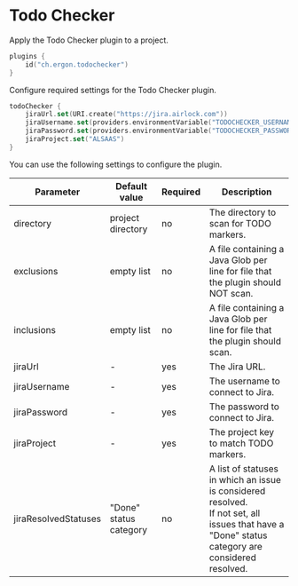Todo Checker
============

Apply the Todo Checker plugin to a project.

```kotlin
plugins {
	id("ch.ergon.todochecker")
}
```

Configure required settings for the Todo Checker plugin.

```kotlin
todoChecker {
	jiraUrl.set(URI.create("https://jira.airlock.com"))
	jiraUsername.set(providers.environmentVariable("TODOCHECKER_USERNAME"))
	jiraPassword.set(providers.environmentVariable("TODOCHECKER_PASSWORD"))
	jiraProject.set("ALSAAS")
}
```

You can use the following settings to configure the plugin.

| Parameter            | Default value          | Required | Description                                                                                                                                         |
|----------------------|------------------------|----------|-----------------------------------------------------------------------------------------------------------------------------------------------------|
| directory            | project directory      | no       | The directory to scan for TODO markers.                                                                                                             |
| exclusions           | empty list             | no       | A file containing a Java Glob per line for file that the plugin should NOT scan.                                                                    |
| inclusions           | empty list             | no       | A file containing a Java Glob per line for file that the plugin should scan.                                                                        |
| jiraUrl              | -                      | yes      | The Jira URL.                                                                                                                                       |
| jiraUsername         | -                      | yes      | The username to connect to Jira.                                                                                                                    |
| jiraPassword         | -                      | yes      | The password to connect to Jira.                                                                                                                    |
| jiraProject          | -                      | yes      | The project key to match TODO markers.                                                                                                              |
| jiraResolvedStatuses | "Done" status category | no       | A list of statuses in which an issue is considered resolved.<br/>If not set, all issues that have a "Done" status category are considered resolved. |


